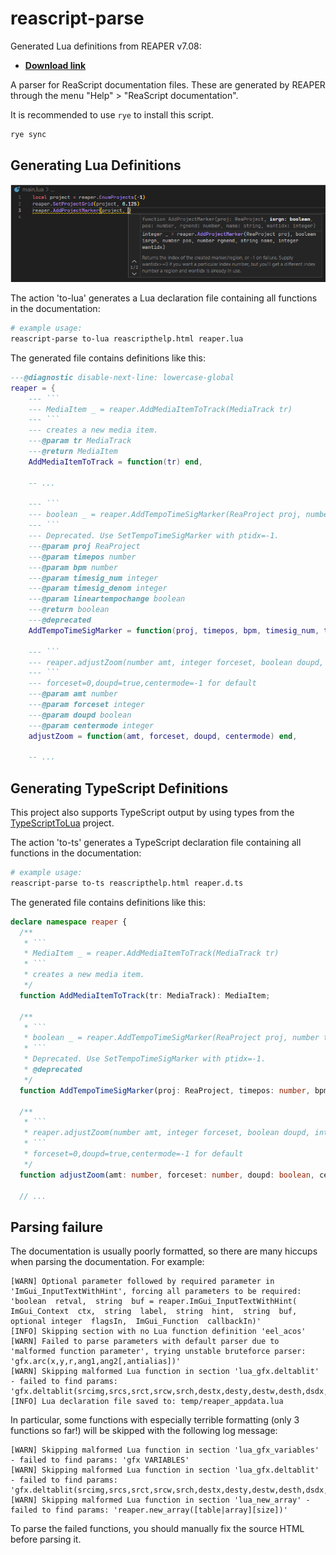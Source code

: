# reascript-parse

Generated Lua definitions from REAPER v7.08:

- [**Download link**](https://github.com/jamesWalker55/rs-parse/releases/tag/initial)

A parser for ReaScript documentation files. These are generated by REAPER through the menu "Help" > "ReaScript documentation".

It is recommended to use `rye` to install this script.

```sh
rye sync
```

## Generating Lua Definitions

![REAPER intellisense for Lua in VSCode](docs/intellisense.png)

The action 'to-lua' generates a Lua declaration file containing all functions in the documentation:

```sh
# example usage:
reascript-parse to-lua reascripthelp.html reaper.lua
```

The generated file contains definitions like this:

````lua
---@diagnostic disable-next-line: lowercase-global
reaper = {
    --- ```
    --- MediaItem _ = reaper.AddMediaItemToTrack(MediaTrack tr)
    --- ```
    --- creates a new media item.
    ---@param tr MediaTrack
    ---@return MediaItem
    AddMediaItemToTrack = function(tr) end,

    -- ...

    --- ```
    --- boolean _ = reaper.AddTempoTimeSigMarker(ReaProject proj, number timepos, number bpm, integer timesig_num, integer timesig_denom, boolean lineartempochange)
    --- ```
    --- Deprecated. Use SetTempoTimeSigMarker with ptidx=-1.
    ---@param proj ReaProject
    ---@param timepos number
    ---@param bpm number
    ---@param timesig_num integer
    ---@param timesig_denom integer
    ---@param lineartempochange boolean
    ---@return boolean
    ---@deprecated
    AddTempoTimeSigMarker = function(proj, timepos, bpm, timesig_num, timesig_denom, lineartempochange) end,

    --- ```
    --- reaper.adjustZoom(number amt, integer forceset, boolean doupd, integer centermode)
    --- ```
    --- forceset=0,doupd=true,centermode=-1 for default
    ---@param amt number
    ---@param forceset integer
    ---@param doupd boolean
    ---@param centermode integer
    adjustZoom = function(amt, forceset, doupd, centermode) end,

    -- ...
````

## Generating TypeScript Definitions

This project also supports TypeScript output by using types from the [TypeScriptToLua](https://github.com/TypeScriptToLua/TypeScriptToLua) project.

The action 'to-ts' generates a TypeScript declaration file containing all functions in the documentation:

```sh
# example usage:
reascript-parse to-ts reascripthelp.html reaper.d.ts
```

The generated file contains definitions like this:

```typescript
declare namespace reaper {
  /**
   * ```
   * MediaItem _ = reaper.AddMediaItemToTrack(MediaTrack tr)
   * ```
   * creates a new media item.
   */
  function AddMediaItemToTrack(tr: MediaTrack): MediaItem;

  /**
   * ```
   * boolean _ = reaper.AddTempoTimeSigMarker(ReaProject proj, number timepos, number bpm, integer timesig_num, integer timesig_denom, boolean lineartempochange)
   * ```
   * Deprecated. Use SetTempoTimeSigMarker with ptidx=-1.
   * @deprecated
   */
  function AddTempoTimeSigMarker(proj: ReaProject, timepos: number, bpm: number, timesig_num: number, timesig_denom: number, lineartempochange: boolean): boolean;

  /**
   * ```
   * reaper.adjustZoom(number amt, integer forceset, boolean doupd, integer centermode)
   * ```
   * forceset=0,doupd=true,centermode=-1 for default
   */
  function adjustZoom(amt: number, forceset: number, doupd: boolean, centermode: number): void;

  // ...
```

## Parsing failure

The documentation is usually poorly formatted, so there are many hiccups when parsing the documentation. For example:

```log
[WARN] Optional parameter followed by required parameter in 'ImGui_InputTextWithHint', forcing all parameters to be required: 'boolean  retval,  string  buf = reaper.ImGui_InputTextWithHint( ImGui_Context  ctx,  string  label,  string  hint,  string  buf,  optional integer  flagsIn,  ImGui_Function  callbackIn)'
[INFO] Skipping section with no Lua function definition 'eel_acos'
[WARN] Failed to parse parameters with default parser due to 'malformed function parameter', trying unstable bruteforce parser: 'gfx.arc(x,y,r,ang1,ang2[,antialias])'
[WARN] Skipping malformed Lua function in section 'lua_gfx.deltablit' - failed to find params: 'gfx.deltablit(srcimg,srcs,srct,srcw,srch,destx,desty,destw,desth,dsdx,dtdx,dsdy,dtdy,dsdxdy,dtdxdy[,usecliprect=1])'
[INFO] Lua declaration file saved to: temp/reaper_appdata.lua
```

In particular, some functions with especially terrible formatting (only 3 functions so far!) will be skipped with the following log message:

```log
[WARN] Skipping malformed Lua function in section 'lua_gfx_variables' - failed to find params: 'gfx VARIABLES'
[WARN] Skipping malformed Lua function in section 'lua_gfx.deltablit' - failed to find params: 'gfx.deltablit(srcimg,srcs,srct,srcw,srch,destx,desty,destw,desth,dsdx,dtdx,dsdy,dtdy,dsdxdy,dtdxdy[,usecliprect=1])'
[WARN] Skipping malformed Lua function in section 'lua_new_array' - failed to find params: 'reaper.new_array([table|array][size])'
```

To parse the failed functions, you should manually fix the source HTML before parsing it.
